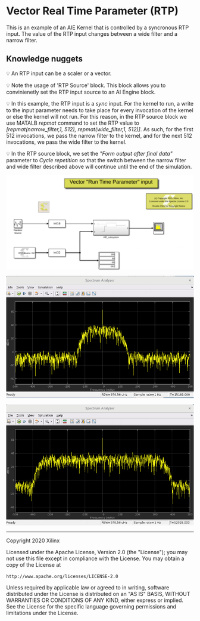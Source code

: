 # Vector Real Time Parameter (RTP)
This is an example of an AIE Kernel that is controlled by a syncronous RTP input. The value of the RTP input changes between a wide filter and a narrow filter.

## Knowledge nuggets
:bulb: An RTP input can be a scaler or a vector.

:bulb: Note the usage of 'RTP Source' block. This block allows you to convinienetly set the RTP input source to an AI Engine block.

:bulb: In this example, the RTP input is a _sync_ input. For the kernel to run, a write to the input parameter needs to take place for every invocation of the kernel or else the kernel will not run. For this reason, in the RTP source block we use MATALB _repmat_ command to set the RTP value to _[repmat(narrow_filter,1, 512), repmat(wide_filter,1, 512)]_. As such, for the first 512 invocations, we pass the narrow filter to the kernel, and for the next 512 invocations, we pass the wide filter to the kernel.

:bulb: In the RTP source block, we set the _"Form output after final data"_ parameter to _Cycle repetition_ so that the switch between the narrow filter and wide filter described above will continue until the end of the simulation. 


![](images/screen_shot.PNG)

![](images/out_narrow.PNG)

![](images/out_wide.PNG)

------------
Copyright 2020 Xilinx

Licensed under the Apache License, Version 2.0 (the "License");
you may not use this file except in compliance with the License.
You may obtain a copy of the License at

    http://www.apache.org/licenses/LICENSE-2.0

Unless required by applicable law or agreed to in writing, software
distributed under the License is distributed on an "AS IS" BASIS,
WITHOUT WARRANTIES OR CONDITIONS OF ANY KIND, either express or implied.
See the License for the specific language governing permissions and
limitations under the License.
